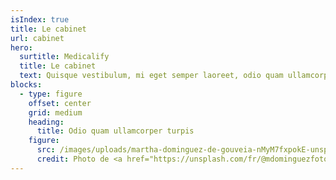 ```yaml
---
isIndex: true
title: Le cabinet
url: cabinet
hero:
  surtitle: Medicalify
  title: Le cabinet
  text: Quisque vestibulum, mi eget semper laoreet, odio quam ullamcorper turpis, auctor fermentum magna leo eget nisi. Fusce id imperdiet nunc.
blocks: 
  - type: figure
    offset: center
    grid: medium
    heading: 
      title: Odio quam ullamcorper turpis
    figure:
      src: /images/uploads/martha-dominguez-de-gouveia-nMyM7fxpokE-unsplash.jpg
      credit: Photo de <a href="https://unsplash.com/fr/@mdominguezfoto?utm_content=creditCopyText&utm_medium=referral&utm_source=unsplash">Martha Dominguez de Gouveia</a> sur <a href="https://unsplash.com/fr/photos/supporto-da-banco-in-cemento-bianco-nMyM7fxpokE?utm_content=creditCopyText&utm_medium=referral&utm_source=unsplash">Unsplash</a>
---
```

